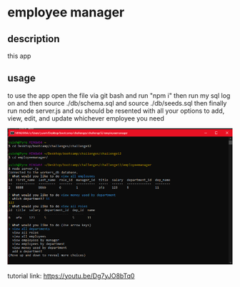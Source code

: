 # employee manager
  ## description 
  this app 
  ## usage 
  to use the app open the file via git bash and run "npm i" then run my sql log on and then source ./db/schema.sql and source ./db/seeds.sql then finally run node server.js and ou should be resented with all your options to add, view, edit, and update whichever employee you need
  
  ![photo of log of the menu of the app](./db/Capture.PNG)


  tutorial link:
  https://youtu.be/Dg7yJO8bTq0

